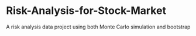 # Risk-Analysis-for-Stock-Market
A risk analysis data project using both Monte Carlo simulation and bootstrap

